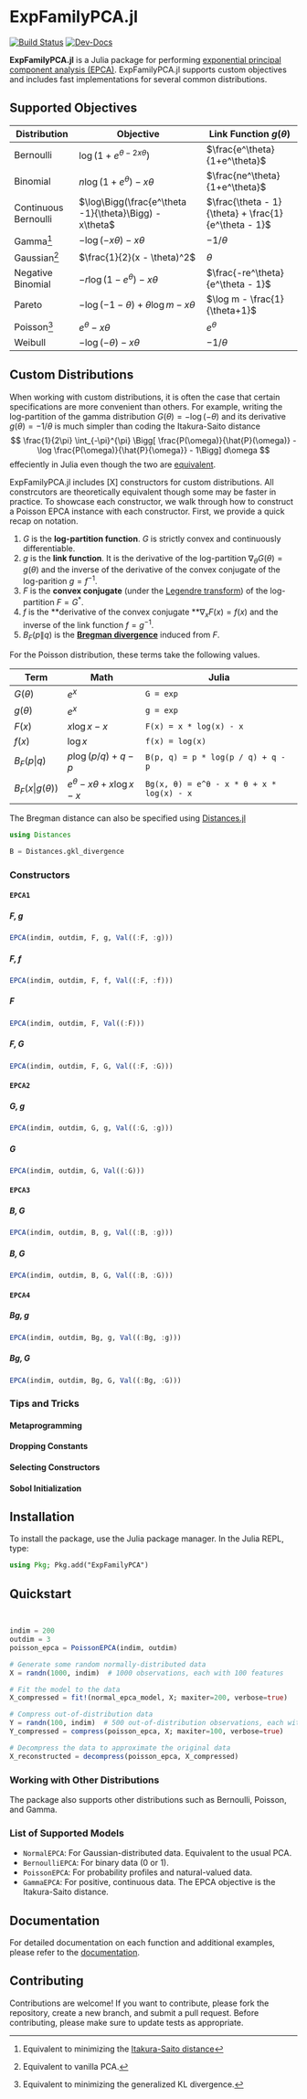 # ExpFamilyPCA.jl

[![Build Status](https://github.com/FlyingWorkshop/ExpFamilyPCA.jl/actions/workflows/CI.yml/badge.svg?branch=main)](https://github.com/FlyingWorkshop/ExpFamilyPCA.jl/actions/workflows/CI.yml?query=branch%3Amain)
[![Dev-Docs](https://img.shields.io/badge/docs-latest-blue.svg)](https://flyingworkshop.github.io/ExpFamilyPCA.jl/dev/)

**ExpFamilyPCA.jl** is a Julia package for performing [exponential principal component analysis (EPCA)](https://papers.nips.cc/paper_files/paper/2001/hash/f410588e48dc83f2822a880a68f78923-Abstract.html). ExpFamilyPCA.jl supports custom objectives and includes fast implementations for several common distributions.

## Supported Objectives

| Distribution         | Objective                                              | Link Function $g(\theta)$                            |
|----------------------|--------------------------------------------------------|------------------------------------------------------|
| Bernoulli            | $\log(1 + e^{\theta-2x\theta})$                  | $\frac{e^\theta}{1+e^\theta}$                        |
| Binomial             | $n \log(1 + e^\theta) - x\theta$                   | $\frac{ne^\theta}{1+e^\theta}$                       |
| Continuous Bernoulli | $\log\Bigg(\frac{e^\theta -1}{\theta}\Bigg) - x\theta$ | $\frac{\theta - 1}{\theta} + \frac{1}{e^\theta - 1}$ |
| Gamma[^1]                | $-\log(-x\theta) - x\theta$                            | $-1/\theta$                                          |
| Gaussian[^2]             | $\frac{1}{2}(x - \theta)^2$                            | $\theta$                                             |
| Negative Binomial    | $-r \log(1 - e^\theta) - x\theta$                  | $\frac{-re^\theta}{e^\theta - 1}$                    |
| Pareto               | $-\log(-1-\theta) + \theta \log m - x \theta$          | $\log m - \frac{1}{\theta+1}$                        |
| Poisson[^3]              | $e^\theta - x \theta$                                  | $e^\theta$                                           |
| Weibull              | $-\log(-\theta) - x \theta$                            | $-1/\theta$                                          |

[^1]: Equivalent to minimizing the [Itakura-Saito distance](https://en.wikipedia.org/wiki/Itakura%E2%80%93Saito_distance)
[^2]: Equivalent to vanilla PCA.
[^3]: Equivalent to minimizing the generalized KL divergence.

## Custom Distributions

When working with custom distributions, it is often the case that certain specifications are more convenient than others. For example, writing the log-partition of the gamma distribution $G(\theta) = -\log(-\theta)$ and its derivative $g(\theta) = -1 / \theta$ is much simpler than coding the Itakura-Saito distance 
$$
\frac{1}{2\pi} \int_{-\pi}^{\pi} \Bigg[ \frac{P(\omega)}{\hat{P}(\omega)} - \log \frac{P(\omega)}{\hat{P}{\omega}} - 1\Bigg] d\omega
$$
effeciently in Julia even though the two are [equivalent](https://flyingworkshop.github.io/ExpFamilyPCA.jl/dev/math/).

<!-- TODO: update the link to show the gamma math -->

ExpFamilyPCA.jl includes [X] constructors for custom distributions. All constrcutors are theoretically equivalent though some may be faster in practice. To showcase each constructor, we walk through how to construct a Poisson EPCA instance with each constructor. First, we provide a quick recap on notation.

<!-- TODO: double check if both G and F are strictly convesx -->

1. $G$ is the **log-partition function**. $G$ is strictly convex and continuously differentiable. 
2. $g$ is the **link function**. It is the derivative of the log-partition $\nabla_\theta G(\theta) = g(\theta)$ and the inverse of the derivative of the convex conjugate of the log-parition $g = f^{-1}$.
3. $F$ is the **convex conjugate** (under the [Legendre transform](https://en.wikipedia.org/wiki/Legendre_transformation)) of the log-partition $F = G^*$.
4. $f$ is the **derivative of the convex conjugate **$\nabla_x F(x) = f(x)$ and the inverse of the link function $f = g^{-1}$. 
5. $B_F(p \| q)$ is the [**Bregman divergence**](https://flyingworkshop.github.io/ExpFamilyPCA.jl/dev/bregman/) induced from $F$.

For the Poisson distribution, these terms take the following values.

| Term        | Math                  | Julia                  |
|-------------|-----------------------|------------------------|
| $G(\theta)$ | $e^x$                 | `G = exp`               |
| $g(\theta)$ | $e^x$                 | `g = exp`               |
| $F(x)$      | $x \log x - x$        | `F(x) = x * log(x) - x`       |
| $f(x)$      | $\log x$              | `f(x) = log(x)`               |
| $B_F(p \| q)$ | $p \log(p/q) + q - p$ | `B(p, q) = p * log(p / q) + q - p` |
| $B_F(x \| g(\theta))$ | $e^\theta - x\theta + x \log x - x$ | `Bg(x, θ) = e^θ - x * θ + x * log(x) - x` |

The Bregman distance can also be specified using [Distances.jl](https://github.com/JuliaStats/Distances.jl)

```julia
using Distances

B = Distances.gkl_divergence
```

### Constructors

#### `EPCA1`

##### $F, g$

```julia
EPCA(indim, outdim, F, g, Val((:F, :g)))
```

##### $F, f$

```julia
EPCA(indim, outdim, F, f, Val((:F, :f)))
```

##### $F$

```julia
EPCA(indim, outdim, F, Val((:F)))
```

##### $F, G$

```julia
EPCA(indim, outdim, F, G, Val((:F, :G)))
```

#### `EPCA2`

##### $G, g$

```julia
EPCA(indim, outdim, G, g, Val((:G, :g)))
```

##### $G$

```julia
EPCA(indim, outdim, G, Val((:G)))
```

#### `EPCA3`

##### $B, G$

```julia
EPCA(indim, outdim, B, g, Val((:B, :g)))
```

##### $B, G$

```julia
EPCA(indim, outdim, B, G, Val((:B, :G)))
```

#### `EPCA4`

##### $Bg, g$ 

```julia
EPCA(indim, outdim, Bg, g, Val((:Bg, :g)))
```

##### $Bg, G$ 

```julia
EPCA(indim, outdim, Bg, G, Val((:Bg, :G)))
```

### Tips and Tricks

#### Metaprogramming

#### Dropping Constants

#### Selecting Constructors

#### Sobol Initialization

## Installation

To install the package, use the Julia package manager. In the Julia REPL, type:

```julia
using Pkg; Pkg.add("ExpFamilyPCA")
```

## Quickstart



```julia


indim = 200
outdim = 3
poisson_epca = PoissonEPCA(indim, outdim)

# Generate some random normally-distributed data
X = randn(1000, indim)  # 1000 observations, each with 100 features

# Fit the model to the data
X_compressed = fit!(normal_epca_model, X; maxiter=200, verbose=true)

# Compress out-of-distribution data
Y = randn(100, indim)  # 500 out-of-distribution observations, each with 100 features
Y_compressed = compress(poisson_epca, X; maxiter=100, verbose=true)

# Decompress the data to approximate the original data
X_reconstructed = decompress(poisson_epca, X_compressed)
```

### Working with Other Distributions

The package also supports other distributions such as Bernoulli, Poisson, and Gamma.


### List of Supported Models

- `NormalEPCA`: For Gaussian-distributed data. Equivalent to the usual PCA.
- `BernoulliEPCA`: For binary data (0 or 1).
- `PoissonEPCA`: For probability profiles and natural-valued data.
- `GammaEPCA`: For positive, continuous data. The EPCA objective is the Itakura-Saito distance.

## Documentation

For detailed documentation on each function and additional examples, please refer to the [documentation](https://github.com/username/ExpFamilyPCA.jl).

## Contributing

Contributions are welcome! If you want to contribute, please fork the repository, create a new branch, and submit a pull request. Before contributing, please make sure to update tests as appropriate.